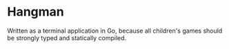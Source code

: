 # Hangman

Written as a terminal application in Go, because all children's games should be strongly typed and statically compiled.
